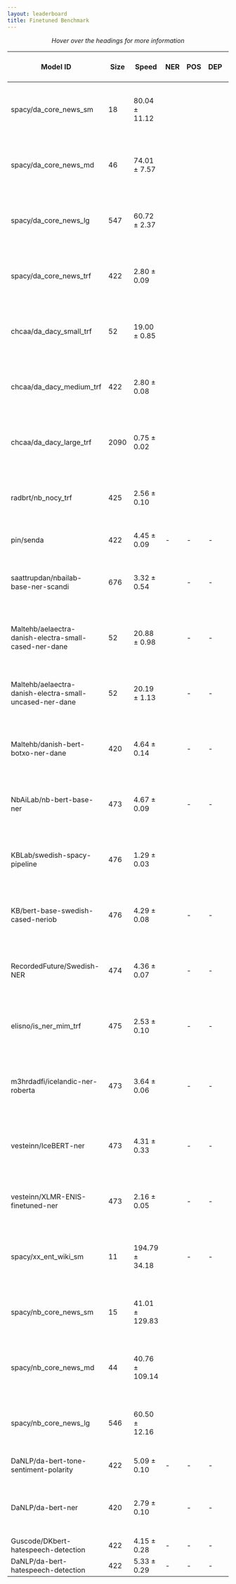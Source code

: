 ```yaml
---
layout: leaderboard
title: Finetuned Benchmark
---
```


<center><i>Hover over the headings for more information</i></center>

<div class="table-wrapper centered">
<table id="finetuned-leaderboard" class="sortable fixed centered small-font">
 <thead>
  <tr>
   <th><span data-toggle="tooltip" data-placement="bottom" data-container="body" title="HuggingFace Hub Model ID">Model ID</span></th>
   <th><span data-toggle="tooltip" data-placement="bottom" data-container="body" title="Model size, in megabytes">Size</span></th>
   <th><span data-toggle="tooltip" data-placement="bottom" data-container="body" title="Model inference speed, in samples per second">Speed</span></th>
   <th id="finetuned-ner-col"><span data-toggle="tooltip" data-placement="bottom" data-container="body" title="Total NER tagging score - Macro-average across languages">NER</span></th>
   <th><span data-toggle="tooltip" data-placement="bottom" data-container="body" title="Total POS tagging score - Macro-average across languages">POS</span></th>
   <th><span data-toggle="tooltip" data-placement="bottom" data-container="body" title="Total dependency parsing score - Macro-average across languages">DEP</span></th>
   <th><span data-toggle="tooltip" data-placement="bottom" data-container="body" title="Total sentiment classification score - Macro-average across languages">SENT</span></th>

   <th><span data-toggle="tooltip" data-placement="bottom" data-container="body" title="Danish hate speech classification - Macro-F1">DKHate</span></th>
   <th><span data-toggle="tooltip" data-placement="bottom" data-container="body" title="Norwegian dialect classification - Macro-F1">NorDial</span></th>
   <th><span data-toggle="tooltip" data-placement="bottom" data-container="body" title="Swedish correct grammar classification - Macro-F1">DaLaJ</span></th>
   <th><span data-toggle="tooltip" data-placement="bottom" data-container="body" title="Swedish immigration sentiment classification - Macro-F1">ABSAbank-Imm</span></th>

   <th><span data-toggle="tooltip" data-placement="bottom" data-container="body" title="NER tagging - Micro-F1 / Micro-F1 without MISC tags">DaNE</span></th>
   <th><span data-toggle="tooltip" data-placement="bottom" data-container="body" title="Norwegian Bokmål NER tagging - Micro-F1 / Micro-F1 without MISC tags">NorNE-NB</span></th>
   <th><span data-toggle="tooltip" data-placement="bottom" data-container="body" title="Norwegian Nynorsk NER tagging - Micro-F1 / Micro-F1 without MISC tags">NorNE-NN</span></th>
   <th><span data-toggle="tooltip" data-placement="bottom" data-container="body" title="Swedish NER tagging - Micro-F1 / Micro-F1 without MISC tags">SUC3</span></th>
   <th><span data-toggle="tooltip" data-placement="bottom" data-container="body" title="Icelandic NER tagging - Micro-F1">MIM-GOLD-NER</span></th>
   <th><span data-toggle="tooltip" data-placement="bottom" data-container="body" title="Faroese NER tagging - Micro-F1">WikiANN-FO</span></th>

   <th><span data-toggle="tooltip" data-placement="bottom" data-container="body" title="Danish POS tagging - Accuracy">DDT-POS</span></th>
   <th><span data-toggle="tooltip" data-placement="bottom" data-container="body" title="Norwegian Bokmål POS tagging - Accuracy">NDT-NB-POS</span></th>
   <th><span data-toggle="tooltip" data-placement="bottom" data-container="body" title="Norwegian Nynorsk POS tagging - Accuracy">NDT-NN-POS</span></th>
   <th><span data-toggle="tooltip" data-placement="bottom" data-container="body" title="Swedish POS tagging - Accuracy">SDT-POS</span></th>
   <th><span data-toggle="tooltip" data-placement="bottom" data-container="body" title="Icelandic POS tagging - Accuracy">IDT-POS</span></th>
   <th><span data-toggle="tooltip" data-placement="bottom" data-container="body" title="Faroese POS tagging - Accuracy">FDT-POS</span></th>

   <th><span data-toggle="tooltip" data-placement="bottom" data-container="body" title="Danish dependency parsing - LAS / UAS">DDT-DEP</span></th>
   <th><span data-toggle="tooltip" data-placement="bottom" data-container="body" title="Norwegian Bokmål dependency parsing - LAS / UAS">NDT-NB-DEP</span></th>
   <th><span data-toggle="tooltip" data-placement="bottom" data-container="body" title="Norwegian Nynorsk dependency parsing - LAS / UAS">NDT-NN-DEP</span></th>
   <th><span data-toggle="tooltip" data-placement="bottom" data-container="body" title="Swedish dependency parsing - LAS / UAS">SDT-DEP</span></th>
   <th><span data-toggle="tooltip" data-placement="bottom" data-container="body" title="Icelandic dependency parsing - LAS / UAS">IDT-DEP</span></th>
   <th><span data-toggle="tooltip" data-placement="bottom" data-container="body" title="Faroese dependency parsing - LAS / UAS">FDT-DEP</span></th>

   <th><span data-toggle="tooltip" data-placement="bottom" data-container="body" title="Danish sentiment classification - Macro-F1">AngryTweets</span></th>
   <th><span data-toggle="tooltip" data-placement="bottom" data-container="body" title="Danish sentiment classification - Macro-F1">TwitterSent</span></th>
   <th><span data-toggle="tooltip" data-placement="bottom" data-container="body" title="Danish sentiment classification - Macro-F1">Europarl</span></th>
   <th><span data-toggle="tooltip" data-placement="bottom" data-container="body" title="Danish sentiment classification - Macro-F1">LCC</span></th>
   <th><span data-toggle="tooltip" data-placement="bottom" data-container="body" title="Norwegian sentiment classification - Macro-F1">NoReC</span></th>
   <th><span data-toggle="tooltip" data-placement="bottom" data-container="body" title="Icelandic sentiment classification - Macro-F1">NoReC-IS</span></th>
   <th><span data-toggle="tooltip" data-placement="bottom" data-container="body" title="Faroese sentiment classification - Macro-F1">NoReC-FO</span></th>

   <th><span data-toggle="tooltip" data-placement="bottom" data-container="body" title="The version of the scandeval package used to benchmark">Version</span></th>
  </tr>
 </thead>
 <tbody>

  <!-- A template for a new entry. Copy this (without the template tag). -->
  <template>
  <tr>
   <td></td> <!-- Model ID -->
   <td class="size"></td> <!-- Model size -->
   <td class="speed"></td> <!-- Inference speed -->
   <td class="ner-score"></td> <!-- Mean NER score -->
   <td class="pos-score"></td> <!-- Mean POS score -->
   <td class="dep-score"></td> <!-- Mean dependency parsing score -->
   <td class="sent-score"></td> <!-- Mean sentiment classification score -->
   <td class="da"></td> <!-- DKHate -->
   <td class="no"></td> <!-- NorDial -->
   <td class="sv"></td> <!-- DaLaJ -->
   <td class="sv"></td> <!-- ABSAbank-Imm -->
   <td class="da ner"></td> <!-- DaNE -->
   <td class="no ner"></td> <!-- NorNE-NB -->
   <td class="no ner"></td> <!-- NorNE-NN -->
   <td class="sv ner"></td> <!-- SUC3 -->
   <td class="is ner"></td> <!-- MIM-GOLD-NER -->
   <td class="fo ner"></td> <!-- WikiANN-FO -->
   <td class="da pos"></td> <!-- DDT-POS -->
   <td class="no pos"></td> <!-- NDT-NB-POS -->
   <td class="no pos"></td> <!-- NDT-NN-POS -->
   <td class="sv pos"></td> <!-- SDT-POS -->
   <td class="is pos"></td> <!-- IDT-POS -->
   <td class="fo pos"></td> <!-- FDT-POS -->
   <td class="da dep"></td> <!-- DDT-DEP -->
   <td class="no dep"></td> <!-- NDT-NB-DEP -->
   <td class="no dep"></td> <!-- NDT-NN-DEP -->
   <td class="sv dep"></td> <!-- SDT-DEP -->
   <td class="is dep"></td> <!-- IDT-DEP -->
   <td class="fo dep"></td> <!-- FDT-DEP -->
   <td class="da sent"></td> <!-- AngryTweets -->
   <td class="da sent"></td> <!-- TwitterSent -->
   <td class="da sent"></td> <!-- Europarl -->
   <td class="da sent"></td> <!-- LCC -->
   <td class="no sent"></td> <!-- NoReC -->
   <td class="is sent"></td> <!-- NoReC-IS -->
   <td class="fo sent"></td> <!-- NoReC-FO -->
   <td></td> <!-- Version, written as vX.X.X, e.g., v2.0.0 -->
  </tr>
  </template>

  <tr>
   <td>spacy/da_core_news_sm</td> <!-- Model ID -->
   <td class="size">18</td> <!-- Model size -->
   <td class="speed">80.04 ± 11.12</td> <!-- Inference speed -->
   <td class="ner-score"></td> <!-- Mean NER score -->
   <td class="pos-score"></td> <!-- Mean POS score -->
   <td class="dep-score"></td> <!-- Mean dependency parsing score -->
   <td class="sent-score">-</td> <!-- Mean sentiment classification score -->
   <td class="da">-</td> <!-- DKHate -->
   <td class="no">-</td> <!-- NorDial -->
   <td class="sv">-</td> <!-- DaLaJ -->
   <td class="sv">-</td> <!-- ABSAbank-Imm -->
   <td class="da ner">66.31 ± 1.32 / 67.72 ± 1.36</td> <!-- DaNE -->
   <td class="no ner">45.91 ± 0.36 / 48.79 ± 0.39</td> <!-- NorNE-NB -->
   <td class="no ner">44.93 ± 0.54 / 49.60 ± 0.61</td> <!-- NorNE-NN -->
   <td class="sv ner">16.80 ± 0.11 / 21.72 ± 0.18</td> <!-- SUC3 -->
   <td class="is ner">12.75 ± 0.21 / 15.27 ± 0.21</td> <!-- MIM-GOLD-NER -->
   <td class="fo ner">19.69 ± 0.64</td> <!-- WikiANN-FO -->
   <td class="da pos">94.70 ± 0.17</td> <!-- DDT-POS -->
   <td class="no pos">73.28 ± 0.13</td> <!-- NDT-NB-POS -->
   <td class="no pos">62.25 ± 0.11</td> <!-- NDT-NN-POS -->
   <td class="sv pos">53.75 ± 0.24</td> <!-- SDT-POS -->
   <td class="is pos">32.74 ± 0.43</td> <!-- IDT-POS -->
   <td class="fo pos">45.47 ± 0.42</td> <!-- FDT-POS -->
   <td class="da dep">74.41 ± 0.33 / 78.34 ± 0.28</td> <!-- DDT-DEP -->
   <td class="no dep">48.17 ± 0.29 / 59.00 ± 0.25</td> <!-- NDT-NB-DEP -->
   <td class="no dep">34.03 ± 0.25 / 46.02 ± 0.31</td> <!-- NDT-NN-DEP -->
   <td class="sv dep">21.38 ± 0.30 / 33.22 ± 0.34</td> <!-- SDT-DEP -->
   <td class="is dep">9.62 ± 0.25 / 21.15 ± 0.43</td> <!-- IDT-DEP -->
   <td class="fo dep">14.19 ± 0.31 / 27.58 ± 0.52</td> <!-- FDT-DEP -->
   <td class="da sent">-</td> <!-- AngryTweets -->
   <td class="da sent">-</td> <!-- TwitterSent -->
   <td class="da sent">-</td> <!-- Europarl -->
   <td class="da sent">-</td> <!-- LCC -->
   <td class="no sent">-</td> <!-- NoReC -->
   <td class="is sent">-</td> <!-- NoReC-IS -->
   <td class="fo sent">-</td> <!-- NoReC-FO -->
   <td>v2.3.0</td> <!-- Version, written as vX.X.X, e.g., v2.0.0 -->
  </tr>

  <tr>
   <td>spacy/da_core_news_md</td> <!-- Model ID -->
   <td class="size">46</td> <!-- Model size -->
   <td class="speed">74.01 ± 7.57</td> <!-- Inference speed -->
   <td class="ner-score"></td> <!-- Mean NER score -->
   <td class="pos-score"></td> <!-- Mean POS score -->
   <td class="dep-score"></td> <!-- Mean dependency parsing score -->
   <td class="sent-score">-</td> <!-- Mean sentiment classification score -->
   <td class="da">-</td> <!-- DKHate -->
   <td class="no">-</td> <!-- NorDial -->
   <td class="sv">-</td> <!-- DaLaJ -->
   <td class="sv">-</td> <!-- ABSAbank-Imm -->
   <td class="da ner">71.70 ± 1.09 / 73.47 ± 1.20</td> <!-- DaNE -->
   <td class="no ner">53.47 ± 0.33 / 56.96 ± 0.28</td> <!-- NorNE-NB -->
   <td class="no ner">37.44 ± 0.67 / 40.55 ± 0.77</td> <!-- NorNE-NN -->
   <td class="sv ner">19.34 ± 0.15 / 23.30 ± 0.17</td> <!-- SUC3 -->
   <td class="is ner">6.77 ± 0.18 / 9.86 ± 0.28</td> <!-- MIM-GOLD-NER -->
   <td class="fo ner">16.58 ± 0.48</td> <!-- WikiANN-FO -->
   <td class="da pos">95.69 ± 0.19</td> <!-- DDT-POS -->
   <td class="no pos">76.24 ± 0.17</td> <!-- NDT-NB-POS -->
   <td class="no pos">61.98 ± 0.10</td> <!-- NDT-NN-POS -->
   <td class="sv pos">53.37 ± 0.20</td> <!-- SDT-POS -->
   <td class="is pos">31.10 ± 0.38</td> <!-- IDT-POS -->
   <td class="fo pos">41.78 ± 0.37</td> <!-- FDT-POS -->
   <td class="da dep">76.77 ± 0.34 / 80.15 ± 0.33</td> <!-- DDT-DEP -->
   <td class="no dep">52.30 ± 0.34 / 62.00 ± 0.30</td> <!-- NDT-NB-DEP -->
   <td class="no dep">35.33 ± 0.29 / 46.05 ± 0.26</td> <!-- NDT-NN-DEP -->
   <td class="sv dep">22.41 ± 0.26 / 33.16 ± 0.27</td> <!-- SDT-DEP -->
   <td class="is dep">7.89 ± 0.26 / 18.25 ± 0.35</td> <!-- IDT-DEP -->
   <td class="fo dep">12.68 ± 0.19 / 24.04 ± 0.29</td> <!-- FDT-DEP -->
   <td class="da sent">-</td> <!-- AngryTweets -->
   <td class="da sent">-</td> <!-- TwitterSent -->
   <td class="da sent">-</td> <!-- Europarl -->
   <td class="da sent">-</td> <!-- LCC -->
   <td class="no sent">-</td> <!-- NoReC -->
   <td class="is sent">-</td> <!-- NoReC-IS -->
   <td class="fo sent">-</td> <!-- NoReC-FO -->
   <td>v2.3.0</td> <!-- Version, written as vX.X.X, e.g., v2.0.0 -->
  </tr>

  <tr>
   <td>spacy/da_core_news_lg</td> <!-- Model ID -->
   <td class="size">547</td> <!-- Model size -->
   <td class="speed">60.72 ± 2.37</td> <!-- Inference speed -->
   <td class="ner-score"></td> <!-- Mean NER score -->
   <td class="pos-score"></td> <!-- Mean POS score -->
   <td class="dep-score"></td> <!-- Mean dependency parsing score -->
   <td class="sent-score">-</td> <!-- Mean sentiment classification score -->
   <td class="da">-</td> <!-- DKHate -->
   <td class="no">-</td> <!-- NorDial -->
   <td class="sv">-</td> <!-- DaLaJ -->
   <td class="sv">-</td> <!-- ABSAbank-Imm -->
   <td class="da ner">73.27 ± 1.09 / 76.06 ± 1.25</td> <!-- DaNE -->
   <td class="no ner">57.04 ± 0.34 / 62.39 ± 0.39</td> <!-- NorNE-NB -->
   <td class="no ner">37.68 ± 0.51 / 42.75 ± 0.64</td> <!-- NorNE-NN -->
   <td class="sv ner">20.95 ± 0.15 / 27.08 ± 0.17</td> <!-- SUC3 -->
   <td class="is ner">11.19 ± 0.16 / 12.70 ± 0.16</td> <!-- MIM-GOLD-NER -->
   <td class="fo ner">15.39 ± 0.71</td> <!-- WikiANN-FO -->
   <td class="da pos">96.05 ± 0.14</td> <!-- DDT-POS -->
   <td class="no pos">76.55 ± 0.12</td> <!-- NDT-NB-POS -->
   <td class="no pos">61.98 ± 0.12</td> <!-- NDT-NN-POS -->
   <td class="sv pos">53.27 ± 0.23</td> <!-- SDT-POS -->
   <td class="is pos">28.56 ± 0.38</td> <!-- IDT-POS -->
   <td class="fo pos">42.82 ± 0.34</td> <!-- FDT-POS -->
   <td class="da dep">76.40 ± 0.27 / 79.98 ± 0.29</td> <!-- DDT-DEP -->
   <td class="no dep">51.85 ± 0.31 / 61.33 ± 0.27</td> <!-- NDT-NB-DEP -->
   <td class="no dep">33.14 ± 0.21 / 43.12 ± 0.24</td> <!-- NDT-NN-DEP -->
   <td class="sv dep">21.30 ± 0.20 / 32.81 ± 0.25</td> <!-- SDT-DEP -->
   <td class="is dep">7.15 ± 0.20 / 18.32 ± 0.28</td> <!-- IDT-DEP -->
   <td class="fo dep">13.05 ± 0.14 / 23.85 ± 0.16</td> <!-- FDT-DEP -->
   <td class="da sent">-</td> <!-- AngryTweets -->
   <td class="da sent">-</td> <!-- TwitterSent -->
   <td class="da sent">-</td> <!-- Europarl -->
   <td class="da sent">-</td> <!-- LCC -->
   <td class="no sent">-</td> <!-- NoReC -->
   <td class="is sent">-</td> <!-- NoReC-IS -->
   <td class="fo sent">-</td> <!-- NoReC-FO -->
   <td>v2.3.0</td> <!-- Version, written as vX.X.X, e.g., v2.0.0 -->
  </tr>

  <tr>
   <td>spacy/da_core_news_trf</td> <!-- Model ID -->
   <td class="size">422</td> <!-- Model size -->
   <td class="speed">2.80 ± 0.09</td> <!-- Inference speed -->
   <td class="ner-score"></td> <!-- Mean NER score -->
   <td class="pos-score"></td> <!-- Mean POS score -->
   <td class="dep-score"></td> <!-- Mean dependency parsing score -->
   <td class="sent-score">-</td> <!-- Mean sentiment classification score -->
   <td class="da">-</td> <!-- DKHate -->
   <td class="no">-</td> <!-- NorDial -->
   <td class="sv">-</td> <!-- DaLaJ -->
   <td class="sv">-</td> <!-- ABSAbank-Imm -->
   <td class="da ner">77.24 ± 1.24 / 78.83 ± 1.23</td> <!-- DaNE -->
   <td class="no ner">57.71 ± 0.47 / 64.05 ± 0.58</td> <!-- NorNE-NB -->
   <td class="no ner">30.04 ± 0.88 / 37.34 ± 0.99</td> <!-- NorNE-NN -->
   <td class="sv ner">21.93 ± 0.19 / 27.50 ± 0.23</td> <!-- SUC3 -->
   <td class="is ner">2.10 ± 0.09 / 2.00 ± 0.09</td> <!-- MIM-GOLD-NER -->
   <td class="fo ner">26.67 ± 0.67</td> <!-- WikiANN-FO -->
   <td class="da pos">98.20 ± 0.11</td> <!-- DDT-POS -->
   <td class="no pos">84.85 ± 0.16</td> <!-- NDT-NB-POS -->
   <td class="no pos">70.08 ± 0.16</td> <!-- NDT-NN-POS -->
   <td class="sv pos">66.11 ± 0.21</td> <!-- SDT-POS -->
   <td class="is pos">20.54 ± 0.33</td> <!-- IDT-POS -->
   <td class="fo pos">35.87 ± 0.31</td> <!-- FDT-POS -->
   <td class="da dep">84.88 ± 0.36 / 87.30 ± 0.35</td> <!-- DDT-DEP -->
   <td class="no dep">67.97 ± 0.35 / 76.12 ± 0.30</td> <!-- NDT-NB-DEP -->
   <td class="no dep">50.15 ± 0.36 / 60.00 ± 0.39</td> <!-- NDT-NN-DEP -->
   <td class="sv dep">40.67 ± 0.35 / 49.80 ± 0.47</td> <!-- SDT-DEP -->
   <td class="is dep">5.61 ± 0.12 / 14.87 ± 0.18</td> <!-- IDT-DEP -->
   <td class="fo dep">8.77 ± 0.22 / 18.25 ± 0.36</td> <!-- FDT-DEP -->
   <td class="da sent">-</td> <!-- AngryTweets -->
   <td class="da sent">-</td> <!-- TwitterSent -->
   <td class="da sent">-</td> <!-- Europarl -->
   <td class="da sent">-</td> <!-- LCC -->
   <td class="no sent">-</td> <!-- NoReC -->
   <td class="is sent">-</td> <!-- NoReC-IS -->
   <td class="fo sent">-</td> <!-- NoReC-FO -->
   <td>v2.3.0</td> <!-- Version, written as vX.X.X, e.g., v2.0.0 -->
  </tr>

  <tr>
   <td>chcaa/da_dacy_small_trf</td> <!-- Model ID -->
   <td class="size">52</td> <!-- Model size -->
   <td class="speed">19.00 ± 0.85</td> <!-- Inference speed -->
   <td class="ner-score"></td> <!-- Mean NER score -->
   <td class="pos-score"></td> <!-- Mean POS score -->
   <td class="dep-score"></td> <!-- Mean dependency parsing score -->
   <td class="sent-score">-</td> <!-- Mean sentiment classification score -->
   <td class="da">-</td> <!-- DKHate -->
   <td class="no">-</td> <!-- NorDial -->
   <td class="sv">-</td> <!-- DaLaJ -->
   <td class="sv">-</td> <!-- ABSAbank-Imm -->
   <td class="da ner">77.00 ± 0.92 / 79.04 ± 1.03</td> <!-- DaNE -->
   <td class="no ner">47.81 ± 0.42 / 54.65 ± 0.51</td> <!-- NorNE-NB -->
   <td class="no ner">26.28 ± 0.50 / 32.65 ± 0.78</td> <!-- NorNE-NN -->
   <td class="sv ner">18.72 ± 0.10 / 24.07 ± 0.11</td> <!-- SUC3 -->
   <td class="is ner">6.42 ± 0.20 / 7.43 ± 0.22</td> <!-- MIM-GOLD-NER -->
   <td class="fo ner">22.97 ± 0.38</td> <!-- WikiANN-FO -->
   <td class="da pos">97.95 ± 0.11</td> <!-- DDT-POS -->
   <td class="no pos">77.89 ± 0.16</td> <!-- NDT-NB-POS -->
   <td class="no pos">61.30 ± 0.12</td> <!-- NDT-NN-POS -->
   <td class="sv pos">51.52 ± 0.16</td> <!-- SDT-POS -->
   <td class="is pos">18.11 ± 0.36</td> <!-- IDT-POS -->
   <td class="fo pos">34.62 ± 0.29</td> <!-- FDT-POS -->
   <td class="da dep">82.21 ± 0.39 / 84.94 ± 0.40</td> <!-- DDT-DEP -->
   <td class="no dep">55.83 ± 0.33 / 65.25 ± 0.32</td> <!-- NDT-NB-DEP -->
   <td class="no dep">36.07 ± 0.21 / 46.22 ± 0.21</td> <!-- NDT-NN-DEP -->
   <td class="sv dep">25.45 ± 0.23 / 35.24 ± 0.30</td> <!-- SDT-DEP -->
   <td class="is dep">4.41 ± 0.09 / 16.25 ± 0.22</td> <!-- IDT-DEP -->
   <td class="fo dep">8.63 ± 0.15 / 20.79 ± 0.30</td> <!-- FDT-DEP -->
   <td class="da sent">-</td> <!-- AngryTweets -->
   <td class="da sent">-</td> <!-- TwitterSent -->
   <td class="da sent">-</td> <!-- Europarl -->
   <td class="da sent">-</td> <!-- LCC -->
   <td class="no sent">-</td> <!-- NoReC -->
   <td class="is sent">-</td> <!-- NoReC-IS -->
   <td class="fo sent">-</td> <!-- NoReC-FO -->
   <td>v2.3.0</td> <!-- Version, written as vX.X.X, e.g., v2.0.0 -->
  </tr>

  <tr>
   <td>chcaa/da_dacy_medium_trf</td> <!-- Model ID -->
   <td class="size">422</td> <!-- Model size -->
   <td class="speed">2.80 ± 0.08</td> <!-- Inference speed -->
   <td class="ner-score"></td> <!-- Mean NER score -->
   <td class="pos-score"></td> <!-- Mean POS score -->
   <td class="dep-score"></td> <!-- Mean dependency parsing score -->
   <td class="sent-score">-</td> <!-- Mean sentiment classification score -->
   <td class="da">-</td> <!-- DKHate -->
   <td class="no">-</td> <!-- NorDial -->
   <td class="sv">-</td> <!-- DaLaJ -->
   <td class="sv">-</td> <!-- ABSAbank-Imm -->
   <td class="da ner">76.67 ± 1.20 / 78.62 ± 1.20</td> <!-- DaNE -->
   <td class="no ner">56.99 ± 0.56 / 62.44 ± 0.63</td> <!-- NorNE-NB -->
   <td class="no ner">29.23 ± 0.68 / 35.00 ± 0.86</td> <!-- NorNE-NN -->
   <td class="sv ner">21.40 ± 0.13 / 25.44 ± 0.15</td> <!-- SUC3 -->
   <td class="is ner">4.49 ± 0.16 / 4.89 ± 0.17</td> <!-- MIM-GOLD-NER -->
   <td class="fo ner">21.78 ± 0.64</td> <!-- WikiANN-FO -->
   <td class="da pos">97.90 ± 0.11</td> <!-- DDT-POS -->
   <td class="no pos">83.58 ± 0.14</td> <!-- NDT-NB-POS -->
   <td class="no pos">67.12 ± 0.15</td> <!-- NDT-NN-POS -->
   <td class="sv pos">53.87 ± 0.17</td> <!-- SDT-POS -->
   <td class="is pos">16.52 ± 0.28</td> <!-- IDT-POS -->
   <td class="fo pos">31.72 ± 0.26</td> <!-- FDT-POS -->
   <td class="da dep">84.35 ± 0.39 / 86.94 ± 0.36</td> <!-- DDT-DEP -->
   <td class="no dep">65.56 ± 0.29 / 74.36 ± 0.25</td> <!-- NDT-NB-DEP -->
   <td class="no dep">46.78 ± 0.26 / 57.10 ± 0.27</td> <!-- NDT-NN-DEP -->
   <td class="sv dep">26.81 ± 0.20 / 36.77 ± 0.27</td> <!-- SDT-DEP -->
   <td class="is dep">4.06 ± 0.11 / 13.78 ± 0.21</td> <!-- IDT-DEP -->
   <td class="fo dep">7.04 ± 0.16 / 16.45 ± 0.22</td> <!-- FDT-DEP -->
   <td class="da sent">-</td> <!-- AngryTweets -->
   <td class="da sent">-</td> <!-- TwitterSent -->
   <td class="da sent">-</td> <!-- Europarl -->
   <td class="da sent">-</td> <!-- LCC -->
   <td class="no sent">-</td> <!-- NoReC -->
   <td class="is sent">-</td> <!-- NoReC-IS -->
   <td class="fo sent">-</td> <!-- NoReC-FO -->
   <td>v2.3.0</td> <!-- Version, written as vX.X.X, e.g., v2.0.0 -->
  </tr>

  <tr>
   <td>chcaa/da_dacy_large_trf</td> <!-- Model ID -->
   <td class="size">2090</td> <!-- Model size -->
   <td class="speed">0.75 ± 0.02</td> <!-- Inference speed -->
   <td class="ner-score"></td> <!-- Mean NER score -->
   <td class="pos-score"></td> <!-- Mean POS score -->
   <td class="dep-score"></td> <!-- Mean dependency parsing score -->
   <td class="sent-score">-</td> <!-- Mean sentiment classification score -->
   <td class="da">-</td> <!-- DKHate -->
   <td class="no">-</td> <!-- NorDial -->
   <td class="sv">-</td> <!-- DaLaJ -->
   <td class="sv">-</td> <!-- ABSAbank-Imm -->
   <td class="da ner">83.61 ± 1.18 / 85.33 ± 1.08</td> <!-- DaNE -->
   <td class="no ner">78.90 ± 0.49 / 83.13 ± 0.39</td> <!-- NorNE-NB -->
   <td class="no ner">72.62 ± 0.58 / 81.73 ± 0.67</td> <!-- NorNE-NN -->
   <td class="sv ner">53.35 ± 0.17 / 63.05 ± 0.19</td> <!-- SUC3 -->
   <td class="is ner">53.76 ± 0.44 / 58.03 ± 0.53</td> <!-- MIM-GOLD-NER -->
   <td class="fo ner">51.72 ± 0.52</td> <!-- WikiANN-FO -->
   <td class="da pos">98.50 ± 0.07</td> <!-- DDT-POS -->
   <td class="no pos">88.68 ± 0.09</td> <!-- NDT-NB-POS -->
   <td class="no pos">85.30 ± 0.16</td> <!-- NDT-NN-POS -->
   <td class="sv pos">92.21 ± 0.09</td> <!-- SDT-POS -->
   <td class="is pos">86.32 ± 0.26</td> <!-- IDT-POS -->
   <td class="fo pos">73.05 ± 0.20</td> <!-- FDT-POS -->
   <td class="da dep">87.08 ± 0.32 / 89.13 ± 0.34</td> <!-- DDT-DEP -->
   <td class="no dep">72.77 ± 0.20 / 80.02 ± 0.16</td> <!-- NDT-NB-DEP -->
   <td class="no dep">69.22 ± 0.32 / 77.53 ± 0.31</td> <!-- NDT-NN-DEP -->
   <td class="sv dep">71.97 ± 0.36 / 79.57 ± 0.44</td> <!-- SDT-DEP -->
   <td class="is dep">42.49 ± 0.63 / 54.85 ± 0.71</td> <!-- IDT-DEP -->
   <td class="fo dep">40.63 ± 0.53 / 54.65 ± 0.50</td> <!-- FDT-DEP -->
   <td class="da sent">-</td> <!-- AngryTweets -->
   <td class="da sent">-</td> <!-- TwitterSent -->
   <td class="da sent">-</td> <!-- Europarl -->
   <td class="da sent">-</td> <!-- LCC -->
   <td class="no sent">-</td> <!-- NoReC -->
   <td class="is sent">-</td> <!-- NoReC-IS -->
   <td class="fo sent">-</td> <!-- NoReC-FO -->
   <td>v2.3.0</td> <!-- Version, written as vX.X.X, e.g., v2.0.0 -->
  </tr>

  <tr>
   <td>radbrt/nb_nocy_trf</td> <!-- Model ID -->
   <td class="size">425</td> <!-- Model size -->
   <td class="speed">2.56 ± 0.10</td> <!-- Inference speed -->
   <td class="ner-score"></td> <!-- Mean NER score -->
   <td class="pos-score"></td> <!-- Mean POS score -->
   <td class="dep-score"></td> <!-- Mean dependency parsing score -->
   <td class="sent-score">-</td> <!-- Mean sentiment classification score -->
   <td class="da">-</td> <!-- DKHate -->
   <td class="no">-</td> <!-- NorDial -->
   <td class="sv">-</td> <!-- DaLaJ -->
   <td class="sv">-</td> <!-- ABSAbank-Imm -->
   <td class="da ner">66.53 ± 1.18 / 73.83 ± 1.10</td> <!-- DaNE -->
   <td class="no ner">88.18 ± 0.37 / 90.20 ± 0.34</td> <!-- NorNE-NB -->
   <td class="no ner">85.62 ± 0.71 / 88.87 ± 0.71</td> <!-- NorNE-NN -->
   <td class="sv ner">42.62 ± 0.61 / 46.23 ± 0.80</td> <!-- SUC3 -->
   <td class="is ner">16.85 ± 0.56 / 18.06 ± 0.68</td> <!-- MIM-GOLD-NER -->
   <td class="fo ner">37.38 ± 1.90</td> <!-- WikiANN-FO -->
   <td class="da pos">82.45 ± 0.33</td> <!-- DDT-POS -->
   <td class="no pos">98.44 ± 0.09</td> <!-- NDT-NB-POS -->
   <td class="no pos">95.49 ± 0.15</td> <!-- NDT-NN-POS -->
   <td class="sv pos">28.52 ± 0.22</td> <!-- SDT-POS -->
   <td class="is pos">13.22 ± 0.30</td> <!-- IDT-POS -->
   <td class="fo pos">27.64 ± 0.41</td> <!-- FDT-POS -->
   <td class="da dep">59.27 ± 0.45 / 67.59 ± 0.48</td> <!-- DDT-DEP -->
   <td class="no dep">91.27 ± 0.22 / 92.75 ± 0.20</td> <!-- NDT-NB-DEP -->
   <td class="no dep">88.53 ± 0.35 / 91.05 ± 0.28</td> <!-- NDT-NN-DEP -->
   <td class="sv dep">14.35 ± 0.16 / 18.13 ± 0.17</td> <!-- SDT-DEP -->
   <td class="is dep">2.38 ± 0.10 / 5.91 ± 0.18</td> <!-- IDT-DEP -->
   <td class="fo dep">5.47 ± 0.22 / 9.06 ± 0.32</td> <!-- FDT-DEP -->
   <td class="da sent">-</td> <!-- AngryTweets -->
   <td class="da sent">-</td> <!-- TwitterSent -->
   <td class="da sent">-</td> <!-- Europarl -->
   <td class="da sent">-</td> <!-- LCC -->
   <td class="no sent">-</td> <!-- NoReC -->
   <td class="is sent">-</td> <!-- NoReC-IS -->
   <td class="fo sent">-</td> <!-- NoReC-FO -->
   <td>v2.3.0</td> <!-- Version, written as vX.X.X, e.g., v2.0.0 -->
  </tr>

  <tr>
   <td>pin/senda</td> <!-- Model ID -->
   <td class="size">422</td> <!-- Model size -->
   <td class="speed">4.45 ± 0.09</td> <!-- Inference speed -->
   <td class="ner-score">-</td> <!-- Mean NER score -->
   <td class="pos-score">-</td> <!-- Mean POS score -->
   <td class="dep-score">-</td> <!-- Mean dependency parsing score -->
   <td class="sent-score"></td> <!-- Mean sentiment classification score -->
   <td class="da">-</td> <!-- DKHate -->
   <td class="no">-</td> <!-- NorDial -->
   <td class="sv">-</td> <!-- DaLaJ -->
   <td class="sv">34.21 ± 0.94</td> <!-- ABSAbank-Imm -->
   <td class="da ner">-</td> <!-- DaNE -->
   <td class="no ner">-</td> <!-- NorNE-NB -->
   <td class="no ner">-</td> <!-- NorNE-NN -->
   <td class="sv ner">-</td> <!-- SUC3 -->
   <td class="is ner">-</td> <!-- MIM-GOLD-NER -->
   <td class="fo ner">-</td> <!-- WikiANN-FO -->
   <td class="da pos">-</td> <!-- DDT-POS -->
   <td class="no pos">-</td> <!-- NDT-NB-POS -->
   <td class="no pos">-</td> <!-- NDT-NN-POS -->
   <td class="sv pos">-</td> <!-- SDT-POS -->
   <td class="is pos">-</td> <!-- IDT-POS -->
   <td class="fo pos">-</td> <!-- FDT-POS -->
   <td class="da dep">-</td> <!-- DDT-DEP -->
   <td class="no dep">-</td> <!-- NDT-NB-DEP -->
   <td class="no dep">-</td> <!-- NDT-NN-DEP -->
   <td class="sv dep">-</td> <!-- SDT-DEP -->
   <td class="is dep">-</td> <!-- IDT-DEP -->
   <td class="fo dep">-</td> <!-- FDT-DEP -->
   <td class="da sent">80.91 ± 0.95</td> <!-- AngryTweets -->
   <td class="da sent">71.53 ± 0.91</td> <!-- TwitterSent -->
   <td class="da sent">59.21 ± 2.13</td> <!-- Europarl -->
   <td class="da sent">61.68 ± 1.88</td> <!-- LCC -->
   <td class="no sent">34.52 ± 2.15</td> <!-- NoReC -->
   <td class="is sent">26.46 ± 0.93</td> <!-- NoReC-IS -->
   <td class="fo sent">27.18 ± 1.13</td> <!-- NoReC-FO -->
   <td>v2.3.0</td> <!-- Version, written as vX.X.X, e.g., v2.0.0 -->
  </tr>

  <tr>
   <td>saattrupdan/nbailab-base-ner-scandi</td> <!-- Model ID -->
   <td class="size">676</td> <!-- Model size -->
   <td class="speed">3.32 ± 0.54</td> <!-- Inference speed -->
   <td class="ner-score"></td> <!-- Mean NER score -->
   <td class="pos-score">-</td> <!-- Mean POS score -->
   <td class="dep-score">-</td> <!-- Mean dependency parsing score -->
   <td class="sent-score">-</td> <!-- Mean sentiment classification score -->
   <td class="da">-</td> <!-- DKHate -->
   <td class="no">-</td> <!-- NorDial -->
   <td class="sv">-</td> <!-- DaLaJ -->
   <td class="sv">-</td> <!-- ABSAbank-Imm -->
   <td class="da ner">87.44 ± 0.81 / 89.50 ± 0.92</td> <!-- DaNE -->
   <td class="no ner">91.06 ± 0.26 / 92.65 ± 0.35</td> <!-- NorNE-NB -->
   <td class="no ner">90.42 ± 0.61 / 93.90 ± 0.56</td> <!-- NorNE-NN -->
   <td class="sv ner">88.37 ± 0.17 / 91.00 ± 0.16</td> <!-- SUC3 -->
   <td class="is ner">48.06 ± 0.74 / 51.72 ± 0.66</td> <!-- MIM-GOLD-NER -->
   <td class="fo ner">90.22 ± 0.46</td> <!-- WikiANN-FO -->
   <td class="da pos">-</td> <!-- DDT-POS -->
   <td class="no pos">-</td> <!-- NDT-NB-POS -->
   <td class="no pos">-</td> <!-- NDT-NN-POS -->
   <td class="sv pos">-</td> <!-- SDT-POS -->
   <td class="is pos">-</td> <!-- IDT-POS -->
   <td class="fo pos">-</td> <!-- FDT-POS -->
   <td class="da dep">-</td> <!-- DDT-DEP -->
   <td class="no dep">-</td> <!-- NDT-NB-DEP -->
   <td class="no dep">-</td> <!-- NDT-NN-DEP -->
   <td class="sv dep">-</td> <!-- SDT-DEP -->
   <td class="is dep">-</td> <!-- IDT-DEP -->
   <td class="fo dep">-</td> <!-- FDT-DEP -->
   <td class="da sent">-</td> <!-- AngryTweets -->
   <td class="da sent">-</td> <!-- TwitterSent -->
   <td class="da sent">-</td> <!-- Europarl -->
   <td class="da sent">-</td> <!-- LCC -->
   <td class="no sent">-</td> <!-- NoReC -->
   <td class="is sent">-</td> <!-- NoReC-IS -->
   <td class="fo sent">-</td> <!-- NoReC-FO -->
   <td>v2.3.0</td> <!-- Version, written as vX.X.X, e.g., v2.0.0 -->
  </tr>

  <tr>
   <td>Maltehb/aelaectra-danish-electra-small-cased-ner-dane</td> <!-- Model ID -->
   <td class="size">52</td> <!-- Model size -->
   <td class="speed">20.88 ± 0.98</td> <!-- Inference speed -->
   <td class="ner-score"></td> <!-- Mean NER score -->
   <td class="pos-score">-</td> <!-- Mean POS score -->
   <td class="dep-score">-</td> <!-- Mean dependency parsing score -->
   <td class="sent-score">-</td> <!-- Mean sentiment classification score -->
   <td class="da">-</td> <!-- DKHate -->
   <td class="no">-</td> <!-- NorDial -->
   <td class="sv">-</td> <!-- DaLaJ -->
   <td class="sv">-</td> <!-- ABSAbank-Imm -->
   <td class="da ner">63.96 ± 1.54 / 73.15 ± 1.55</td> <!-- DaNE -->
   <td class="no ner">38.63 ± 0.54 / 39.89 ± 0.55</td> <!-- NorNE-NB -->
   <td class="no ner">18.47 ± 0.50 / 18.91 ± 0.52</td> <!-- NorNE-NN -->
   <td class="sv ner">23.07 ± 0.29 / 23.80 ± 0.29</td> <!-- SUC3 -->
   <td class="is ner">6.20 ± 0.17 / 6.35 ± 0.18</td> <!-- MIM-GOLD-NER -->
   <td class="fo ner">21.96 ± 0.34</td> <!-- WikiANN-FO -->
   <td class="da pos">-</td> <!-- DDT-POS -->
   <td class="no pos">-</td> <!-- NDT-NB-POS -->
   <td class="no pos">-</td> <!-- NDT-NN-POS -->
   <td class="sv pos">-</td> <!-- SDT-POS -->
   <td class="is pos">-</td> <!-- IDT-POS -->
   <td class="fo pos">-</td> <!-- FDT-POS -->
   <td class="da dep">-</td> <!-- DDT-DEP -->
   <td class="no dep">-</td> <!-- NDT-NB-DEP -->
   <td class="no dep">-</td> <!-- NDT-NN-DEP -->
   <td class="sv dep">-</td> <!-- SDT-DEP -->
   <td class="is dep">-</td> <!-- IDT-DEP -->
   <td class="fo dep">-</td> <!-- FDT-DEP -->
   <td class="da sent">-</td> <!-- AngryTweets -->
   <td class="da sent">-</td> <!-- TwitterSent -->
   <td class="da sent">-</td> <!-- Europarl -->
   <td class="da sent">-</td> <!-- LCC -->
   <td class="no sent">-</td> <!-- NoReC -->
   <td class="is sent">-</td> <!-- NoReC-IS -->
   <td class="fo sent">-</td> <!-- NoReC-FO -->
   <td>v2.3.0</td> <!-- Version, written as vX.X.X, e.g., v2.0.0 -->
  </tr>

  <tr>
   <td>Maltehb/aelaectra-danish-electra-small-uncased-ner-dane</td> <!-- Model ID -->
   <td class="size">52</td> <!-- Model size -->
   <td class="speed">20.19 ± 1.13</td> <!-- Inference speed -->
   <td class="ner-score"></td> <!-- Mean NER score -->
   <td class="pos-score">-</td> <!-- Mean POS score -->
   <td class="dep-score">-</td> <!-- Mean dependency parsing score -->
   <td class="sent-score">-</td> <!-- Mean sentiment classification score -->
   <td class="da">-</td> <!-- DKHate -->
   <td class="no">-</td> <!-- NorDial -->
   <td class="sv">-</td> <!-- DaLaJ -->
   <td class="sv">-</td> <!-- ABSAbank-Imm -->
   <td class="da ner">70.41 ± 1.19 / 80.79 ± 1.06</td> <!-- DaNE -->
   <td class="no ner">48.76 ± 0.70 / 50.95 ± 0.75</td> <!-- NorNE-NB -->
   <td class="no ner">27.58 ± 0.61 / 28.69 ± 0.64</td> <!-- NorNE-NN -->
   <td class="sv ner">35.39 ± 0.38 / 37.38 ± 0.38</td> <!-- SUC3 -->
   <td class="is ner">6.28 ± 0.17 / 6.42 ± 0.18</td> <!-- MIM-GOLD-NER -->
   <td class="fo ner">28.30 ± 0.29</td> <!-- WikiANN-FO -->
   <td class="da pos">-</td> <!-- DDT-POS -->
   <td class="no pos">-</td> <!-- NDT-NB-POS -->
   <td class="no pos">-</td> <!-- NDT-NN-POS -->
   <td class="sv pos">-</td> <!-- SDT-POS -->
   <td class="is pos">-</td> <!-- IDT-POS -->
   <td class="fo pos">-</td> <!-- FDT-POS -->
   <td class="da dep">-</td> <!-- DDT-DEP -->
   <td class="no dep">-</td> <!-- NDT-NB-DEP -->
   <td class="no dep">-</td> <!-- NDT-NN-DEP -->
   <td class="sv dep">-</td> <!-- SDT-DEP -->
   <td class="is dep">-</td> <!-- IDT-DEP -->
   <td class="fo dep">-</td> <!-- FDT-DEP -->
   <td class="da sent">-</td> <!-- AngryTweets -->
   <td class="da sent">-</td> <!-- TwitterSent -->
   <td class="da sent">-</td> <!-- Europarl -->
   <td class="da sent">-</td> <!-- LCC -->
   <td class="no sent">-</td> <!-- NoReC -->
   <td class="is sent">-</td> <!-- NoReC-IS -->
   <td class="fo sent">-</td> <!-- NoReC-FO -->
   <td>v2.3.0</td> <!-- Version, written as vX.X.X, e.g., v2.0.0 -->
  </tr>

  <tr>
   <td>Maltehb/danish-bert-botxo-ner-dane</td> <!-- Model ID -->
   <td class="size">420</td> <!-- Model size -->
   <td class="speed">4.64 ± 0.14</td> <!-- Inference speed -->
   <td class="ner-score"></td> <!-- Mean NER score -->
   <td class="pos-score">-</td> <!-- Mean POS score -->
   <td class="dep-score">-</td> <!-- Mean dependency parsing score -->
   <td class="sent-score">-</td> <!-- Mean sentiment classification score -->
   <td class="da">-</td> <!-- DKHate -->
   <td class="no">-</td> <!-- NorDial -->
   <td class="sv">-</td> <!-- DaLaJ -->
   <td class="sv">-</td> <!-- ABSAbank-Imm -->
   <td class="da ner">69.25 ± 1.17 / 79.28 ± 1.30</td> <!-- DaNE -->
   <td class="no ner">60.57 ± 0.27 / 63.30 ± 0.31</td> <!-- NorNE-NB -->
   <td class="no ner">35.60 ± 1.19 / 37.21 ± 1.26</td> <!-- NorNE-NN -->
   <td class="sv ner">38.37 ± 0.26 / 40.43 ± 0.31</td> <!-- SUC3 -->
   <td class="is ner">3.30 ± 0.78 / 3.66 ± 0.79</td> <!-- MIM-GOLD-NER -->
   <td class="fo ner">27.88 ± 0.48</td> <!-- WikiANN-FO -->
   <td class="da pos">-</td> <!-- DDT-POS -->
   <td class="no pos">-</td> <!-- NDT-NB-POS -->
   <td class="no pos">-</td> <!-- NDT-NN-POS -->
   <td class="sv pos">-</td> <!-- SDT-POS -->
   <td class="is pos">-</td> <!-- IDT-POS -->
   <td class="fo pos">-</td> <!-- FDT-POS -->
   <td class="da dep">-</td> <!-- DDT-DEP -->
   <td class="no dep">-</td> <!-- NDT-NB-DEP -->
   <td class="no dep">-</td> <!-- NDT-NN-DEP -->
   <td class="sv dep">-</td> <!-- SDT-DEP -->
   <td class="is dep">-</td> <!-- IDT-DEP -->
   <td class="fo dep">-</td> <!-- FDT-DEP -->
   <td class="da sent">-</td> <!-- AngryTweets -->
   <td class="da sent">-</td> <!-- TwitterSent -->
   <td class="da sent">-</td> <!-- Europarl -->
   <td class="da sent">-</td> <!-- LCC -->
   <td class="no sent">-</td> <!-- NoReC -->
   <td class="is sent">-</td> <!-- NoReC-IS -->
   <td class="fo sent">-</td> <!-- NoReC-FO -->
   <td>v2.3.0</td> <!-- Version, written as vX.X.X, e.g., v2.0.0 -->
  </tr>

  <tr>
   <td>NbAiLab/nb-bert-base-ner</td> <!-- Model ID -->
   <td class="size">473</td> <!-- Model size -->
   <td class="speed">4.67 ± 0.09</td> <!-- Inference speed -->
   <td class="ner-score"></td> <!-- Mean NER score -->
   <td class="pos-score">-</td> <!-- Mean POS score -->
   <td class="dep-score">-</td> <!-- Mean dependency parsing score -->
   <td class="sent-score">-</td> <!-- Mean sentiment classification score -->
   <td class="da">-</td> <!-- DKHate -->
   <td class="no">-</td> <!-- NorDial -->
   <td class="sv">-</td> <!-- DaLaJ -->
   <td class="sv">-</td> <!-- ABSAbank-Imm -->
   <td class="da ner">74.10 ± 0.92 / 81.58 ± 0.99</td> <!-- DaNE -->
   <td class="no ner">93.48 ± 0.38 / 94.56 ± 0.32</td> <!-- NorNE-NB -->
   <td class="no ner">90.04 ± 0.50 / 92.53 ± 0.34</td> <!-- NorNE-NN -->
   <td class="sv ner">77.12 ± 0.21 / 82.39 ± 0.26</td> <!-- SUC3 -->
   <td class="is ner">46.57 ± 0.55 / 53.24 ± 0.49</td> <!-- MIM-GOLD-NER -->
   <td class="fo ner">64.31 ± 0.53</td> <!-- WikiANN-FO -->
   <td class="da pos">-</td> <!-- DDT-POS -->
   <td class="no pos">-</td> <!-- NDT-NB-POS -->
   <td class="no pos">-</td> <!-- NDT-NN-POS -->
   <td class="sv pos">-</td> <!-- SDT-POS -->
   <td class="is pos">-</td> <!-- IDT-POS -->
   <td class="fo pos">-</td> <!-- FDT-POS -->
   <td class="da dep">-</td> <!-- DDT-DEP -->
   <td class="no dep">-</td> <!-- NDT-NB-DEP -->
   <td class="no dep">-</td> <!-- NDT-NN-DEP -->
   <td class="sv dep">-</td> <!-- SDT-DEP -->
   <td class="is dep">-</td> <!-- IDT-DEP -->
   <td class="fo dep">-</td> <!-- FDT-DEP -->
   <td class="da sent">-</td> <!-- AngryTweets -->
   <td class="da sent">-</td> <!-- TwitterSent -->
   <td class="da sent">-</td> <!-- Europarl -->
   <td class="da sent">-</td> <!-- LCC -->
   <td class="no sent">-</td> <!-- NoReC -->
   <td class="is sent">-</td> <!-- NoReC-IS -->
   <td class="fo sent">-</td> <!-- NoReC-FO -->
   <td>v2.3.0</td> <!-- Version, written as vX.X.X, e.g., v2.0.0 -->
  </tr>

  <tr>
   <td>KBLab/swedish-spacy-pipeline</td> <!-- Model ID -->
   <td class="size">476</td> <!-- Model size -->
   <td class="speed">1.29 ± 0.03</td> <!-- Inference speed -->
   <td class="ner-score"></td> <!-- Mean NER score -->
   <td class="pos-score"></td> <!-- Mean POS score -->
   <td class="dep-score"></td> <!-- Mean dependency parsing score -->
   <td class="sent-score">-</td> <!-- Mean sentiment classification score -->
   <td class="da">-</td> <!-- DKHate -->
   <td class="no">-</td> <!-- NorDial -->
   <td class="sv">-</td> <!-- DaLaJ -->
   <td class="sv">-</td> <!-- ABSAbank-Imm -->
   <td class="da ner">16.94 ± 0.59 / 28.44 ± 1.00</td> <!-- DaNE -->
   <td class="no ner">18.93 ± 0.57 / 29.14 ± 0.85</td> <!-- NorNE-NB -->
   <td class="no ner">17.40 ± 1.10 / 27.83 ± 1.57</td> <!-- NorNE-NN -->
   <td class="sv ner">22.31 ± 0.10 / 36.34 ± 0.20</td> <!-- SUC3 -->
   <td class="is ner">1.96 ± 0.11 / 5.19 ± 0.38</td> <!-- MIM-GOLD-NER -->
   <td class="fo ner">28.43 ± 0.76</td> <!-- WikiANN-FO -->
   <td class="da pos">87.40 ± 0.29</td> <!-- DDT-POS -->
   <td class="no pos">87.79 ± 0.18</td> <!-- NDT-NB-POS -->
   <td class="no pos">82.45 ± 0.19</td> <!-- NDT-NN-POS -->
   <td class="sv pos">98.76 ± 0.05</td> <!-- SDT-POS -->
   <td class="is pos">35.62 ± 0.29</td> <!-- IDT-POS -->
   <td class="fo pos">52.29 ± 0.24</td> <!-- FDT-POS -->
   <td class="da dep">61.05 ± 0.47 / 68.79 ± 0.51</td> <!-- DDT-DEP -->
   <td class="no dep">70.97 ± 0.25 / 77.01 ± 0.24</td> <!-- NDT-NB-DEP -->
   <td class="no dep">63.04 ± 0.41 / 70.92 ± 0.39</td> <!-- NDT-NN-DEP -->
   <td class="sv dep">92.04 ± 0.22 / 93.90 ± 0.18</td> <!-- SDT-DEP -->
   <td class="is dep">8.80 ± 0.18 / 22.87 ± 0.32</td> <!-- IDT-DEP -->
   <td class="fo dep">17.34 ± 0.25 / 30.98 ± 0.35</td> <!-- FDT-DEP -->
   <td class="da sent">-</td> <!-- AngryTweets -->
   <td class="da sent">-</td> <!-- TwitterSent -->
   <td class="da sent">-</td> <!-- Europarl -->
   <td class="da sent">-</td> <!-- LCC -->
   <td class="no sent">-</td> <!-- NoReC -->
   <td class="is sent">-</td> <!-- NoReC-IS -->
   <td class="fo sent">-</td> <!-- NoReC-FO -->
   <td>v2.3.0</td> <!-- Version, written as vX.X.X, e.g., v2.0.0 -->
  </tr>

  <tr>
   <td>KB/bert-base-swedish-cased-neriob</td> <!-- Model ID -->
   <td class="size">476</td> <!-- Model size -->
   <td class="speed">4.29 ± 0.08</td> <!-- Inference speed -->
   <td class="ner-score"></td> <!-- Mean NER score -->
   <td class="pos-score">-</td> <!-- Mean POS score -->
   <td class="dep-score">-</td> <!-- Mean dependency parsing score -->
   <td class="sent-score">-</td> <!-- Mean sentiment classification score -->
   <td class="da">-</td> <!-- DKHate -->
   <td class="no">-</td> <!-- NorDial -->
   <td class="sv">-</td> <!-- DaLaJ -->
   <td class="sv">-</td> <!-- ABSAbank-Imm -->
   <td class="da ner">51.74 ± 1.02 / 64.93 ± 1.24</td> <!-- DaNE -->
   <td class="no ner">58.46 ± 0.54 / 65.70 ± 0.64</td> <!-- NorNE-NB -->
   <td class="no ner">55.77 ± 1.08 / 65.12 ± 1.10</td> <!-- NorNE-NN -->
   <td class="sv ner">59.17 ± 0.51 / 76.34 ± 0.50</td> <!-- SUC3 -->
   <td class="is ner">15.99 ± 1.61 / 18.77 ± 1.85</td> <!-- MIM-GOLD-NER -->
   <td class="fo ner">39.14 ± 2.37</td> <!-- WikiANN-FO -->
   <td class="da pos">-</td> <!-- DDT-POS -->
   <td class="no pos">-</td> <!-- NDT-NB-POS -->
   <td class="no pos">-</td> <!-- NDT-NN-POS -->
   <td class="sv pos">-</td> <!-- SDT-POS -->
   <td class="is pos">-</td> <!-- IDT-POS -->
   <td class="fo pos">-</td> <!-- FDT-POS -->
   <td class="da dep">-</td> <!-- DDT-DEP -->
   <td class="no dep">-</td> <!-- NDT-NB-DEP -->
   <td class="no dep">-</td> <!-- NDT-NN-DEP -->
   <td class="sv dep">-</td> <!-- SDT-DEP -->
   <td class="is dep">-</td> <!-- IDT-DEP -->
   <td class="fo dep">-</td> <!-- FDT-DEP -->
   <td class="da sent">-</td> <!-- AngryTweets -->
   <td class="da sent">-</td> <!-- TwitterSent -->
   <td class="da sent">-</td> <!-- Europarl -->
   <td class="da sent">-</td> <!-- LCC -->
   <td class="no sent">-</td> <!-- NoReC -->
   <td class="is sent">-</td> <!-- NoReC-IS -->
   <td class="fo sent">-</td> <!-- NoReC-FO -->
   <td>v2.3.0</td> <!-- Version, written as vX.X.X, e.g., v2.0.0 -->
  </tr>

  <tr>
   <td>RecordedFuture/Swedish-NER</td> <!-- Model ID -->
   <td class="size">474</td> <!-- Model size -->
   <td class="speed">4.36 ± 0.07</td> <!-- Inference speed -->
   <td class="ner-score"></td> <!-- Mean NER score -->
   <td class="pos-score">-</td> <!-- Mean POS score -->
   <td class="dep-score">-</td> <!-- Mean dependency parsing score -->
   <td class="sent-score">-</td> <!-- Mean sentiment classification score -->
   <td class="da">-</td> <!-- DKHate -->
   <td class="no">-</td> <!-- NorDial -->
   <td class="sv">-</td> <!-- DaLaJ -->
   <td class="sv">-</td> <!-- ABSAbank-Imm -->
   <td class="da ner">64.09 ± 0.97 / 72.37 ± 1.20</td> <!-- DaNE -->
   <td class="no ner">56.15 ± 4.13 / 62.02 ± 4.59</td> <!-- NorNE-NB -->
   <td class="no ner">49.21 ± 6.60 / 56.61 ± 7.32</td> <!-- NorNE-NN -->
   <td class="sv ner">53.41 ± 9.02 / 62.77 ± 9.92</td> <!-- SUC3 -->
   <td class="is ner">17.24 ± 2.83 / 19.07 ± 3.12</td> <!-- MIM-GOLD-NER -->
   <td class="fo ner">42.07 ± 2.78</td> <!-- WikiANN-FO -->
   <td class="da pos">-</td> <!-- DDT-POS -->
   <td class="no pos">-</td> <!-- NDT-NB-POS -->
   <td class="no pos">-</td> <!-- NDT-NN-POS -->
   <td class="sv pos">-</td> <!-- SDT-POS -->
   <td class="is pos">-</td> <!-- IDT-POS -->
   <td class="fo pos">-</td> <!-- FDT-POS -->
   <td class="da dep">-</td> <!-- DDT-DEP -->
   <td class="no dep">-</td> <!-- NDT-NB-DEP -->
   <td class="no dep">-</td> <!-- NDT-NN-DEP -->
   <td class="sv dep">-</td> <!-- SDT-DEP -->
   <td class="is dep">-</td> <!-- IDT-DEP -->
   <td class="fo dep">-</td> <!-- FDT-DEP -->
   <td class="da sent">-</td> <!-- AngryTweets -->
   <td class="da sent">-</td> <!-- TwitterSent -->
   <td class="da sent">-</td> <!-- Europarl -->
   <td class="da sent">-</td> <!-- LCC -->
   <td class="no sent">-</td> <!-- NoReC -->
   <td class="is sent">-</td> <!-- NoReC-IS -->
   <td class="fo sent">-</td> <!-- NoReC-FO -->
   <td>v2.3.0</td> <!-- Version, written as vX.X.X, e.g., v2.0.0 -->
  </tr>

  <tr>
   <td>elisno/is_ner_mim_trf</td> <!-- Model ID -->
   <td class="size">475</td> <!-- Model size -->
   <td class="speed">2.53 ± 0.10</td> <!-- Inference speed -->
   <td class="ner-score"></td> <!-- Mean NER score -->
   <td class="pos-score">-</td> <!-- Mean POS score -->
   <td class="dep-score">-</td> <!-- Mean dependency parsing score -->
   <td class="sent-score">-</td> <!-- Mean sentiment classification score -->
   <td class="da">-</td> <!-- DKHate -->
   <td class="no">-</td> <!-- NorDial -->
   <td class="sv">-</td> <!-- DaLaJ -->
   <td class="sv">-</td> <!-- ABSAbank-Imm -->
   <td class="da ner">37.36 ± 0.75 / 45.04 ± 1.12</td> <!-- DaNE -->
   <td class="no ner">36.50 ± 0.73 / 39.64 ± 0.72</td> <!-- NorNE-NB -->
   <td class="no ner">34.95 ± 0.50 / 37.62 ± 0.67</td> <!-- NorNE-NN -->
   <td class="sv ner">33.54 ± 0.28 / 38.64 ± 0.30</td> <!-- SUC3 -->
   <td class="is ner">76.47 ± 0.44 / 76.34 ± 0.42</td> <!-- MIM-GOLD-NER -->
   <td class="fo ner">50.86 ± 0.62</td> <!-- WikiANN-FO -->
   <td class="da pos">-</td> <!-- DDT-POS -->
   <td class="no pos">-</td> <!-- NDT-NB-POS -->
   <td class="no pos">-</td> <!-- NDT-NN-POS -->
   <td class="sv pos">-</td> <!-- SDT-POS -->
   <td class="is pos">-</td> <!-- IDT-POS -->
   <td class="fo pos">-</td> <!-- FDT-POS -->
   <td class="da dep">-</td> <!-- DDT-DEP -->
   <td class="no dep">-</td> <!-- NDT-NB-DEP -->
   <td class="no dep">-</td> <!-- NDT-NN-DEP -->
   <td class="sv dep">-</td> <!-- SDT-DEP -->
   <td class="is dep">-</td> <!-- IDT-DEP -->
   <td class="fo dep">-</td> <!-- FDT-DEP -->
   <td class="da sent">-</td> <!-- AngryTweets -->
   <td class="da sent">-</td> <!-- TwitterSent -->
   <td class="da sent">-</td> <!-- Europarl -->
   <td class="da sent">-</td> <!-- LCC -->
   <td class="no sent">-</td> <!-- NoReC -->
   <td class="is sent">-</td> <!-- NoReC-IS -->
   <td class="fo sent">-</td> <!-- NoReC-FO -->
   <td>v2.3.0</td> <!-- Version, written as vX.X.X, e.g., v2.0.0 -->
  </tr>

  <tr>
   <td>m3hrdadfi/icelandic-ner-roberta</td> <!-- Model ID -->
   <td class="size">473</td> <!-- Model size -->
   <td class="speed">3.64 ± 0.06</td> <!-- Inference speed -->
   <td class="ner-score"></td> <!-- Mean NER score -->
   <td class="pos-score">-</td> <!-- Mean POS score -->
   <td class="dep-score">-</td> <!-- Mean dependency parsing score -->
   <td class="sent-score">-</td> <!-- Mean sentiment classification score -->
   <td class="da">-</td> <!-- DKHate -->
   <td class="no">-</td> <!-- NorDial -->
   <td class="sv">-</td> <!-- DaLaJ -->
   <td class="sv">-</td> <!-- ABSAbank-Imm -->
   <td class="da ner">51.88 ± 1.32 / 61.59 ± 1.41</td> <!-- DaNE -->
   <td class="no ner">36.98 ± 6.73 / 39.24 ± 7.39</td> <!-- NorNE-NB -->
   <td class="no ner">38.26 ± 7.90 / 41.11 ± 8.51</td> <!-- NorNE-NN -->
   <td class="sv ner">24.09 ± 16.84 / 26.80 ± 19.15</td> <!-- SUC3 -->
   <td class="is ner">82.76 ± 2.63 / 84.27 ± 2.55</td> <!-- MIM-GOLD-NER -->
   <td class="fo ner">60.78 ± 2.46</td> <!-- WikiANN-FO -->
   <td class="da pos">-</td> <!-- DDT-POS -->
   <td class="no pos">-</td> <!-- NDT-NB-POS -->
   <td class="no pos">-</td> <!-- NDT-NN-POS -->
   <td class="sv pos">-</td> <!-- SDT-POS -->
   <td class="is pos">-</td> <!-- IDT-POS -->
   <td class="fo pos">-</td> <!-- FDT-POS -->
   <td class="da dep">-</td> <!-- DDT-DEP -->
   <td class="no dep">-</td> <!-- NDT-NB-DEP -->
   <td class="no dep">-</td> <!-- NDT-NN-DEP -->
   <td class="sv dep">-</td> <!-- SDT-DEP -->
   <td class="is dep">-</td> <!-- IDT-DEP -->
   <td class="fo dep">-</td> <!-- FDT-DEP -->
   <td class="da sent">-</td> <!-- AngryTweets -->
   <td class="da sent">-</td> <!-- TwitterSent -->
   <td class="da sent">-</td> <!-- Europarl -->
   <td class="da sent">-</td> <!-- LCC -->
   <td class="no sent">-</td> <!-- NoReC -->
   <td class="is sent">-</td> <!-- NoReC-IS -->
   <td class="fo sent">-</td> <!-- NoReC-FO -->
   <td>v2.3.0</td> <!-- Version, written as vX.X.X, e.g., v2.0.0 -->
  </tr>

  <tr>
   <td>vesteinn/IceBERT-ner</td> <!-- Model ID -->
   <td class="size">473</td> <!-- Model size -->
   <td class="speed">4.31 ± 0.33</td> <!-- Inference speed -->
   <td class="ner-score"></td> <!-- Mean NER score -->
   <td class="pos-score">-</td> <!-- Mean POS score -->
   <td class="dep-score">-</td> <!-- Mean dependency parsing score -->
   <td class="sent-score">-</td> <!-- Mean sentiment classification score -->
   <td class="da">-</td> <!-- DKHate -->
   <td class="no">-</td> <!-- NorDial -->
   <td class="sv">-</td> <!-- DaLaJ -->
   <td class="sv">-</td> <!-- ABSAbank-Imm -->
   <td class="da ner">60.36 ± 1.24 / 68.74 ± 1.51</td> <!-- DaNE -->
   <td class="no ner">58.84 ± 0.96 / 63.13 ± 0.90</td> <!-- NorNE-NB -->
   <td class="no ner">61.55 ± 0.77 / 66.30 ± 0.75</td> <!-- NorNE-NN -->
   <td class="sv ner">55.78 ± 0.30 / 62.75 ± 0.28</td> <!-- SUC3 -->
   <td class="is ner">96.73 ± 0.25 / 97.33 ± 0.21</td> <!-- MIM-GOLD-NER -->
   <td class="fo ner">66.19 ± 0.50</td> <!-- WikiANN-FO -->
   <td class="da pos">-</td> <!-- DDT-POS -->
   <td class="no pos">-</td> <!-- NDT-NB-POS -->
   <td class="no pos">-</td> <!-- NDT-NN-POS -->
   <td class="sv pos">-</td> <!-- SDT-POS -->
   <td class="is pos">-</td> <!-- IDT-POS -->
   <td class="fo pos">-</td> <!-- FDT-POS -->
   <td class="da dep">-</td> <!-- DDT-DEP -->
   <td class="no dep">-</td> <!-- NDT-NB-DEP -->
   <td class="no dep">-</td> <!-- NDT-NN-DEP -->
   <td class="sv dep">-</td> <!-- SDT-DEP -->
   <td class="is dep">-</td> <!-- IDT-DEP -->
   <td class="fo dep">-</td> <!-- FDT-DEP -->
   <td class="da sent">-</td> <!-- AngryTweets -->
   <td class="da sent">-</td> <!-- TwitterSent -->
   <td class="da sent">-</td> <!-- Europarl -->
   <td class="da sent">-</td> <!-- LCC -->
   <td class="no sent">-</td> <!-- NoReC -->
   <td class="is sent">-</td> <!-- NoReC-IS -->
   <td class="fo sent">-</td> <!-- NoReC-FO -->
   <td>v2.3.0</td> <!-- Version, written as vX.X.X, e.g., v2.0.0 -->
  </tr>

  <tr>
   <td>vesteinn/XLMR-ENIS-finetuned-ner</td> <!-- Model ID -->
   <td class="size">473</td> <!-- Model size -->
   <td class="speed">2.16 ± 0.05</td> <!-- Inference speed -->
   <td class="ner-score"></td> <!-- Mean NER score -->
   <td class="pos-score">-</td> <!-- Mean POS score -->
   <td class="dep-score">-</td> <!-- Mean dependency parsing score -->
   <td class="sent-score">-</td> <!-- Mean sentiment classification score -->
   <td class="da">-</td> <!-- DKHate -->
   <td class="no">-</td> <!-- NorDial -->
   <td class="sv">-</td> <!-- DaLaJ -->
   <td class="sv">-</td> <!-- ABSAbank-Imm -->
   <td class="da ner">71.78 ± 1.56 / 76.04 ± 1.41</td> <!-- DaNE -->
   <td class="no ner">50.91 ± 3.30 / 52.43 ± 3.58</td> <!-- NorNE-NB -->
   <td class="no ner">37.28 ± 5.15 / 39.63 ± 5.56</td> <!-- NorNE-NN -->
   <td class="sv ner">23.78 ± 8.55 / 25.43 ± 9.63</td> <!-- SUC3 -->
   <td class="is ner">52.77 ± 5.03 / 55.88 ± 5.05</td> <!-- MIM-GOLD-NER -->
   <td class="fo ner">30.91 ± 6.77</td> <!-- WikiANN-FO -->
   <td class="da pos">-</td> <!-- DDT-POS -->
   <td class="no pos">-</td> <!-- NDT-NB-POS -->
   <td class="no pos">-</td> <!-- NDT-NN-POS -->
   <td class="sv pos">-</td> <!-- SDT-POS -->
   <td class="is pos">-</td> <!-- IDT-POS -->
   <td class="fo pos">-</td> <!-- FDT-POS -->
   <td class="da dep">-</td> <!-- DDT-DEP -->
   <td class="no dep">-</td> <!-- NDT-NB-DEP -->
   <td class="no dep">-</td> <!-- NDT-NN-DEP -->
   <td class="sv dep">-</td> <!-- SDT-DEP -->
   <td class="is dep">-</td> <!-- IDT-DEP -->
   <td class="fo dep">-</td> <!-- FDT-DEP -->
   <td class="da sent">-</td> <!-- AngryTweets -->
   <td class="da sent">-</td> <!-- TwitterSent -->
   <td class="da sent">-</td> <!-- Europarl -->
   <td class="da sent">-</td> <!-- LCC -->
   <td class="no sent">-</td> <!-- NoReC -->
   <td class="is sent">-</td> <!-- NoReC-IS -->
   <td class="fo sent">-</td> <!-- NoReC-FO -->
   <td>v2.3.0</td> <!-- Version, written as vX.X.X, e.g., v2.0.0 -->
  </tr>

  <tr>
   <td>spacy/xx_ent_wiki_sm</td> <!-- Model ID -->
   <td class="size">11</td> <!-- Model size -->
   <td class="speed">194.79 ± 34.18</td> <!-- Inference speed -->
   <td class="ner-score"></td> <!-- Mean NER score -->
   <td class="pos-score">-</td> <!-- Mean POS score -->
   <td class="dep-score">-</td> <!-- Mean dependency parsing score -->
   <td class="sent-score">-</td> <!-- Mean sentiment classification score -->
   <td class="da">-</td> <!-- DKHate -->
   <td class="no">-</td> <!-- NorDial -->
   <td class="sv">-</td> <!-- DaLaJ -->
   <td class="sv">-</td> <!-- ABSAbank-Imm -->
   <td class="da ner">37.98 ± 0.97 / 42.57 ± 0.93</td> <!-- DaNE -->
   <td class="no ner">34.15 ± 0.60 / 36.10 ± 0.61</td> <!-- NorNE-NB -->
   <td class="no ner">38.05 ± 0.32 / 39.99 ± 0.50</td> <!-- NorNE-NN -->
   <td class="sv ner">13.14 ± 0.09 / 15.46 ± 0.13</td> <!-- SUC3 -->
   <td class="is ner">16.15 ± 0.27 / 18.65 ± 0.32</td> <!-- MIM-GOLD-NER -->
   <td class="fo ner">25.83 ± 0.87</td> <!-- WikiANN-FO -->
   <td class="da pos">-</td> <!-- DDT-POS -->
   <td class="no pos">-</td> <!-- NDT-NB-POS -->
   <td class="no pos">-</td> <!-- NDT-NN-POS -->
   <td class="sv pos">-</td> <!-- SDT-POS -->
   <td class="is pos">-</td> <!-- IDT-POS -->
   <td class="fo pos">-</td> <!-- FDT-POS -->
   <td class="da dep">-</td> <!-- DDT-DEP -->
   <td class="no dep">-</td> <!-- NDT-NB-DEP -->
   <td class="no dep">-</td> <!-- NDT-NN-DEP -->
   <td class="sv dep">-</td> <!-- SDT-DEP -->
   <td class="is dep">-</td> <!-- IDT-DEP -->
   <td class="fo dep">-</td> <!-- FDT-DEP -->
   <td class="da sent">-</td> <!-- AngryTweets -->
   <td class="da sent">-</td> <!-- TwitterSent -->
   <td class="da sent">-</td> <!-- Europarl -->
   <td class="da sent">-</td> <!-- LCC -->
   <td class="no sent">-</td> <!-- NoReC -->
   <td class="is sent">-</td> <!-- NoReC-IS -->
   <td class="fo sent">-</td> <!-- NoReC-FO -->
   <td>v2.3.0</td> <!-- Version, written as vX.X.X, e.g., v2.0.0 -->
  </tr>

  <tr>
   <td>spacy/nb_core_news_sm</td> <!-- Model ID -->
   <td class="size">15</td> <!-- Model size -->
   <td class="speed">41.01 ± 129.83</td> <!-- Inference speed -->
   <td class="ner-score"></td> <!-- Mean NER score -->
   <td class="pos-score"></td> <!-- Mean POS score -->
   <td class="dep-score"></td> <!-- Mean dependency parsing score -->
   <td class="sent-score">-</td> <!-- Mean sentiment classification score -->
   <td class="da">-</td> <!-- DKHate -->
   <td class="no">-</td> <!-- NorDial -->
   <td class="sv">-</td> <!-- DaLaJ -->
   <td class="sv">-</td> <!-- ABSAbank-Imm -->
   <td class="da ner">50.28 ± 3.65 / 55.06 ± 4.10</td> <!-- DaNE -->
   <td class="no ner">68.25 ± 2.46 / 70.22 ± 2.83</td> <!-- NorNE-NB -->
   <td class="no ner">59.11 ± 2.13 / 60.39 ± 2.45</td> <!-- NorNE-NN -->
   <td class="sv ner">19.54 ± 0.31 / 22.20 ± 0.33</td> <!-- SUC3 -->
   <td class="is ner">12.98 ± 0.24 / 14.13 ± 0.30</td> <!-- MIM-GOLD-NER -->
   <td class="fo ner">18.24 ± 2.33</td> <!-- WikiANN-FO -->
   <td class="da pos">77.02 ± 0.35</td> <!-- DDT-POS -->
   <td class="no pos">96.34 ± 0.08</td> <!-- NDT-NB-POS -->
   <td class="no pos">80.33 ± 0.17</td> <!-- NDT-NN-POS -->
   <td class="sv pos">57.10 ± 0.19</td> <!-- SDT-POS -->
   <td class="is pos">30.31 ± 0.45</td> <!-- IDT-POS -->
   <td class="fo pos">44.94 ± 0.36</td> <!-- FDT-POS -->
   <td class="da dep">49.35 ± 0.39 / 58.39 ± 0.49</td> <!-- DDT-DEP -->
   <td class="no dep">84.32 ± 0.14 / 87.06 ± 0.13</td> <!-- NDT-NB-DEP -->
   <td class="no dep">59.63 ± 0.38 / 67.75 ± 0.37</td> <!-- NDT-NN-DEP -->
   <td class="sv dep">27.57 ± 0.28 / 38.27 ± 0.32</td> <!-- SDT-DEP -->
   <td class="is dep">10.06 ± 0.26 / 21.18 ± 0.38</td> <!-- IDT-DEP -->
   <td class="fo dep">16.57 ± 0.19 / 27.59 ± 0.28</td> <!-- FDT-DEP -->
   <td class="da sent">-</td> <!-- AngryTweets -->
   <td class="da sent">-</td> <!-- TwitterSent -->
   <td class="da sent">-</td> <!-- Europarl -->
   <td class="da sent">-</td> <!-- LCC -->
   <td class="no sent">-</td> <!-- NoReC -->
   <td class="is sent">-</td> <!-- NoReC-IS -->
   <td class="fo sent">-</td> <!-- NoReC-FO -->
   <td>v2.3.0</td> <!-- Version, written as vX.X.X, e.g., v2.0.0 -->
  </tr>

  <tr>
   <td>spacy/nb_core_news_md</td> <!-- Model ID -->
   <td class="size">44</td> <!-- Model size -->
   <td class="speed">40.76 ± 109.14</td> <!-- Inference speed -->
   <td class="ner-score"></td> <!-- Mean NER score -->
   <td class="pos-score"></td> <!-- Mean POS score -->
   <td class="dep-score"></td> <!-- Mean dependency parsing score -->
   <td class="sent-score">-</td> <!-- Mean sentiment classification score -->
   <td class="da">-</td> <!-- DKHate -->
   <td class="no">-</td> <!-- NorDial -->
   <td class="sv">-</td> <!-- DaLaJ -->
   <td class="sv">-</td> <!-- ABSAbank-Imm -->
   <td class="da ner">45.33 ± 2.33 / 50.05 ± 2.96</td> <!-- DaNE -->
   <td class="no ner">78.62 ± 2.75 / 81.90 ± 2.50</td> <!-- NorNE-NB -->
   <td class="no ner">68.48 ± 1.96 / 71.47 ± 1.99</td> <!-- NorNE-NN -->
   <td class="sv ner">19.50 ± 0.38 / 26.59 ± 0.53</td> <!-- SUC3 -->
   <td class="is ner">10.92 ± 0.24 / 12.90 ± 0.28</td> <!-- MIM-GOLD-NER -->
   <td class="fo ner">22.89 ± 2.60</td> <!-- WikiANN-FO -->
   <td class="da pos">75.38 ± 0.31</td> <!-- DDT-POS -->
   <td class="no pos">96.92 ± 0.06</td> <!-- NDT-NB-POS -->
   <td class="no pos">82.37 ± 0.15</td> <!-- NDT-NN-POS -->
   <td class="sv pos">52.66 ± 0.11</td> <!-- SDT-POS -->
   <td class="is pos">27.57 ± 0.40</td> <!-- IDT-POS -->
   <td class="fo pos">43.16 ± 0.35</td> <!-- FDT-POS -->
   <td class="da dep">46.44 ± 0.50 / 55.31 ± 0.56</td> <!-- DDT-DEP -->
   <td class="no dep">85.70 ± 0.17 / 87.99 ± 0.15</td> <!-- NDT-NB-DEP -->
   <td class="no dep">63.80 ± 0.24 / 70.42 ± 0.28</td> <!-- NDT-NN-DEP -->
   <td class="sv dep">25.99 ± 0.25 / 35.89 ± 0.39</td> <!-- SDT-DEP -->
   <td class="is dep">8.10 ± 0.21 / 20.02 ± 0.22</td> <!-- IDT-DEP -->
   <td class="fo dep">14.45 ± 0.32 / 25.79 ± 0.47</td> <!-- FDT-DEP -->
   <td class="da sent">-</td> <!-- AngryTweets -->
   <td class="da sent">-</td> <!-- TwitterSent -->
   <td class="da sent">-</td> <!-- Europarl -->
   <td class="da sent">-</td> <!-- LCC -->
   <td class="no sent">-</td> <!-- NoReC -->
   <td class="is sent">-</td> <!-- NoReC-IS -->
   <td class="fo sent">-</td> <!-- NoReC-FO -->
   <td>v2.3.0</td> <!-- Version, written as vX.X.X, e.g., v2.0.0 -->
  </tr>

  <tr>
   <td>spacy/nb_core_news_lg</td> <!-- Model ID -->
   <td class="size">546</td> <!-- Model size -->
   <td class="speed">60.50 ± 12.16</td> <!-- Inference speed -->
   <td class="ner-score"></td> <!-- Mean NER score -->
   <td class="pos-score"></td> <!-- Mean POS score -->
   <td class="dep-score"></td> <!-- Mean dependency parsing score -->
   <td class="sent-score">-</td> <!-- Mean sentiment classification score -->
   <td class="da">-</td> <!-- DKHate -->
   <td class="no">-</td> <!-- NorDial -->
   <td class="sv">-</td> <!-- DaLaJ -->
   <td class="sv">-</td> <!-- ABSAbank-Imm -->
   <td class="da ner">52.83 ± 2.41 / 60.07 ± 2.40</td> <!-- DaNE -->
   <td class="no ner">81.49 ± 2.05 / 84.35 ± 2.09</td> <!-- NorNE-NB -->
   <td class="no ner">70.06 ± 2.16 / 72.80 ± 2.19</td> <!-- NorNE-NN -->
   <td class="sv ner">20.86 ± 0.48 / 25.28 ± 0.53</td> <!-- SUC3 -->
   <td class="is ner">9.71 ± 0.18 / 10.43 ± 0.20</td> <!-- MIM-GOLD-NER -->
   <td class="fo ner">18.04 ± 2.67</td> <!-- WikiANN-FO -->
   <td class="da pos">75.81 ± 0.34</td> <!-- DDT-POS -->
   <td class="no pos">97.05 ± 0.08</td> <!-- NDT-NB-POS -->
   <td class="no pos">81.65 ± 0.12</td> <!-- NDT-NN-POS -->
   <td class="sv pos">52.64 ± 0.13</td> <!-- SDT-POS -->
   <td class="is pos">25.64 ± 0.37</td> <!-- IDT-POS -->
   <td class="fo pos">42.52 ± 0.21</td> <!-- FDT-POS -->
   <td class="da dep">47.85 ± 0.52 / 57.16 ± 0.58</td> <!-- DDT-DEP -->
   <td class="no dep">85.81 ± 0.17 / 88.34 ± 0.14</td> <!-- NDT-NB-DEP -->
   <td class="no dep">63.77 ± 0.38 / 70.37 ± 0.36</td> <!-- NDT-NN-DEP -->
   <td class="sv dep">26.13 ± 0.17 / 36.44 ± 0.26</td> <!-- SDT-DEP -->
   <td class="is dep">7.33 ± 0.19 / 17.94 ± 0.32</td> <!-- IDT-DEP -->
   <td class="fo dep">15.02 ± 0.25 / 25.07 ± 0.45</td> <!-- FDT-DEP -->
   <td class="da sent">-</td> <!-- AngryTweets -->
   <td class="da sent">-</td> <!-- TwitterSent -->
   <td class="da sent">-</td> <!-- Europarl -->
   <td class="da sent">-</td> <!-- LCC -->
   <td class="no sent">-</td> <!-- NoReC -->
   <td class="is sent">-</td> <!-- NoReC-IS -->
   <td class="fo sent">-</td> <!-- NoReC-FO -->
   <td>v2.3.0</td> <!-- Version, written as vX.X.X, e.g., v2.0.0 -->
  </tr>

  <tr>
   <td>DaNLP/da-bert-tone-sentiment-polarity</td> <!-- Model ID -->
   <td class="size">422</td> <!-- Model size -->
   <td class="speed">5.09 ± 0.10</td> <!-- Inference speed -->
   <td class="ner-score">-</td> <!-- Mean NER score -->
   <td class="pos-score">-</td> <!-- Mean POS score -->
   <td class="dep-score">-</td> <!-- Mean dependency parsing score -->
   <td class="sent-score"></td> <!-- Mean sentiment classification score -->
   <td class="da">-</td> <!-- DKHate -->
   <td class="no">-</td> <!-- NorDial -->
   <td class="sv">-</td> <!-- DaLaJ -->
   <td class="sv">38.17 ± 1.63</td> <!-- ABSAbank-Imm -->
   <td class="da ner">-</td> <!-- DaNE -->
   <td class="no ner">-</td> <!-- NorNE-NB -->
   <td class="no ner">-</td> <!-- NorNE-NN -->
   <td class="sv ner">-</td> <!-- SUC3 -->
   <td class="is ner">-</td> <!-- MIM-GOLD-NER -->
   <td class="fo ner">-</td> <!-- WikiANN-FO -->
   <td class="da pos">-</td> <!-- DDT-POS -->
   <td class="no pos">-</td> <!-- NDT-NB-POS -->
   <td class="no pos">-</td> <!-- NDT-NN-POS -->
   <td class="sv pos">-</td> <!-- SDT-POS -->
   <td class="is pos">-</td> <!-- IDT-POS -->
   <td class="fo pos">-</td> <!-- FDT-POS -->
   <td class="da dep">-</td> <!-- DDT-DEP -->
   <td class="no dep">-</td> <!-- NDT-NB-DEP -->
   <td class="no dep">-</td> <!-- NDT-NN-DEP -->
   <td class="sv dep">-</td> <!-- SDT-DEP -->
   <td class="is dep">-</td> <!-- IDT-DEP -->
   <td class="fo dep">-</td> <!-- FDT-DEP -->
   <td class="da sent">68.61 ± 1.04</td> <!-- AngryTweets -->
   <td class="da sent">70.12 ± 1.36</td> <!-- TwitterSent -->
   <td class="da sent">-</td> <!-- Europarl -->
   <td class="da sent">67.11 ± 2.83</td> <!-- LCC -->
   <td class="no sent">36.08 ± 3.05</td> <!-- NoReC -->
   <td class="is sent">29.40 ± 0.55</td> <!-- NoReC-IS -->
   <td class="fo sent">32.53 ± 1.04</td> <!-- NoReC-FO -->
   <td>v2.3.0</td> <!-- Version, written as vX.X.X, e.g., v2.0.0 -->
  </tr>

  <tr>
   <td>DaNLP/da-bert-ner</td> <!-- Model ID -->
   <td class="size">420</td> <!-- Model size -->
   <td class="speed">2.79 ± 0.10</td> <!-- Inference speed -->
   <td class="ner-score"></td> <!-- Mean NER score -->
   <td class="pos-score">-</td> <!-- Mean POS score -->
   <td class="dep-score">-</td> <!-- Mean dependency parsing score -->
   <td class="sent-score">-</td> <!-- Mean sentiment classification score -->
   <td class="da">-</td> <!-- DKHate -->
   <td class="no">-</td> <!-- NorDial -->
   <td class="sv">-</td> <!-- DaLaJ -->
   <td class="sv">-</td> <!-- ABSAbank-Imm -->
   <td class="da ner">72.86 ± 0.90 / 83.69 ± 1.29</td> <!-- DaNE -->
   <td class="no ner">49.72 ± 3.57 / 52.75 ± 3.66</td> <!-- NorNE-NB -->
   <td class="no ner">23.03 ± 4.46 / 24.92 ± 4.58</td> <!-- NorNE-NN -->
   <td class="sv ner">9.88 ± 7.43 / 10.81 ± 7.77</td> <!-- SUC3 -->
   <td class="is ner">8.92 ± 2.33 / 10.07 ± 2.43</td> <!-- MIM-GOLD-NER -->
   <td class="fo ner">41.41 ± 0.52</td> <!-- WikiANN-FO -->
   <td class="da pos">-</td> <!-- DDT-POS -->
   <td class="no pos">-</td> <!-- NDT-NB-POS -->
   <td class="no pos">-</td> <!-- NDT-NN-POS -->
   <td class="sv pos">-</td> <!-- SDT-POS -->
   <td class="is pos">-</td> <!-- IDT-POS -->
   <td class="fo pos">-</td> <!-- FDT-POS -->
   <td class="da dep">-</td> <!-- DDT-DEP -->
   <td class="no dep">-</td> <!-- NDT-NB-DEP -->
   <td class="no dep">-</td> <!-- NDT-NN-DEP -->
   <td class="sv dep">-</td> <!-- SDT-DEP -->
   <td class="is dep">-</td> <!-- IDT-DEP -->
   <td class="fo dep">-</td> <!-- FDT-DEP -->
   <td class="da sent">-</td> <!-- AngryTweets -->
   <td class="da sent">-</td> <!-- TwitterSent -->
   <td class="da sent">-</td> <!-- Europarl -->
   <td class="da sent">-</td> <!-- LCC -->
   <td class="no sent">-</td> <!-- NoReC -->
   <td class="is sent">-</td> <!-- NoReC-IS -->
   <td class="fo sent">-</td> <!-- NoReC-FO -->
   <td>v2.3.0</td> <!-- Version, written as vX.X.X, e.g., v2.0.0 -->
  </tr>

  <tr>
   <td>Guscode/DKbert-hatespeech-detection</td> <!-- Model ID -->
   <td class="size">422</td> <!-- Model size -->
   <td class="speed">4.15 ± 0.28</td> <!-- Inference speed -->
   <td class="ner-score">-</td> <!-- Mean NER score -->
   <td class="pos-score">-</td> <!-- Mean POS score -->
   <td class="dep-score">-</td> <!-- Mean dependency parsing score -->
   <td class="sent-score">-</td> <!-- Mean sentiment classification score -->
   <td class="da">74.78 ± 2.04</td> <!-- DKHate -->
   <td class="no">-</td> <!-- NorDial -->
   <td class="sv">-</td> <!-- DaLaJ -->
   <td class="sv">-</td> <!-- ABSAbank-Imm -->
   <td class="da ner">-</td> <!-- DaNE -->
   <td class="no ner">-</td> <!-- NorNE-NB -->
   <td class="no ner">-</td> <!-- NorNE-NN -->
   <td class="sv ner">-</td> <!-- SUC3 -->
   <td class="is ner">-</td> <!-- MIM-GOLD-NER -->
   <td class="fo ner">-</td> <!-- WikiANN-FO -->
   <td class="da pos">-</td> <!-- DDT-POS -->
   <td class="no pos">-</td> <!-- NDT-NB-POS -->
   <td class="no pos">-</td> <!-- NDT-NN-POS -->
   <td class="sv pos">-</td> <!-- SDT-POS -->
   <td class="is pos">-</td> <!-- IDT-POS -->
   <td class="fo pos">-</td> <!-- FDT-POS -->
   <td class="da dep">-</td> <!-- DDT-DEP -->
   <td class="no dep">-</td> <!-- NDT-NB-DEP -->
   <td class="no dep">-</td> <!-- NDT-NN-DEP -->
   <td class="sv dep">-</td> <!-- SDT-DEP -->
   <td class="is dep">-</td> <!-- IDT-DEP -->
   <td class="fo dep">-</td> <!-- FDT-DEP -->
   <td class="da sent">-</td> <!-- AngryTweets -->
   <td class="da sent">-</td> <!-- TwitterSent -->
   <td class="da sent">-</td> <!-- Europarl -->
   <td class="da sent">-</td> <!-- LCC -->
   <td class="no sent">-</td> <!-- NoReC -->
   <td class="is sent">-</td> <!-- NoReC-IS -->
   <td class="fo sent">-</td> <!-- NoReC-FO -->
   <td>v2.3.0</td> <!-- Version, written as vX.X.X, e.g., v2.0.0 -->
  </tr>

  <tr>
   <td>DaNLP/da-bert-hatespeech-detection</td> <!-- Model ID -->
   <td class="size">422</td> <!-- Model size -->
   <td class="speed">5.33 ± 0.29</td> <!-- Inference speed -->
   <td class="ner-score">-</td> <!-- Mean NER score -->
   <td class="pos-score">-</td> <!-- Mean POS score -->
   <td class="dep-score">-</td> <!-- Mean dependency parsing score -->
   <td class="sent-score">-</td> <!-- Mean sentiment classification score -->
   <td class="da">69.37 ± 2.08</td> <!-- DKHate -->
   <td class="no">-</td> <!-- NorDial -->
   <td class="sv">-</td> <!-- DaLaJ -->
   <td class="sv">-</td> <!-- ABSAbank-Imm -->
   <td class="da ner">-</td> <!-- DaNE -->
   <td class="no ner">-</td> <!-- NorNE-NB -->
   <td class="no ner">-</td> <!-- NorNE-NN -->
   <td class="sv ner">-</td> <!-- SUC3 -->
   <td class="is ner">-</td> <!-- MIM-GOLD-NER -->
   <td class="fo ner">-</td> <!-- WikiANN-FO -->
   <td class="da pos">-</td> <!-- DDT-POS -->
   <td class="no pos">-</td> <!-- NDT-NB-POS -->
   <td class="no pos">-</td> <!-- NDT-NN-POS -->
   <td class="sv pos">-</td> <!-- SDT-POS -->
   <td class="is pos">-</td> <!-- IDT-POS -->
   <td class="fo pos">-</td> <!-- FDT-POS -->
   <td class="da dep">-</td> <!-- DDT-DEP -->
   <td class="no dep">-</td> <!-- NDT-NB-DEP -->
   <td class="no dep">-</td> <!-- NDT-NN-DEP -->
   <td class="sv dep">-</td> <!-- SDT-DEP -->
   <td class="is dep">-</td> <!-- IDT-DEP -->
   <td class="fo dep">-</td> <!-- FDT-DEP -->
   <td class="da sent">-</td> <!-- AngryTweets -->
   <td class="da sent">-</td> <!-- TwitterSent -->
   <td class="da sent">-</td> <!-- Europarl -->
   <td class="da sent">-</td> <!-- LCC -->
   <td class="no sent">-</td> <!-- NoReC -->
   <td class="is sent">-</td> <!-- NoReC-IS -->
   <td class="fo sent">-</td> <!-- NoReC-FO -->
   <td>v2.3.0</td> <!-- Version, written as vX.X.X, e.g., v2.0.0 -->
  </tr>
 </tbody>
</table>
</div>
